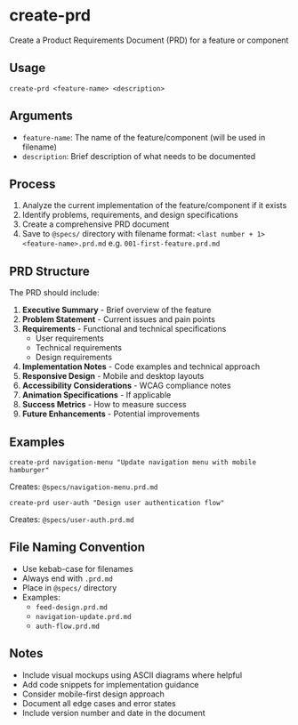 # create-prd

Create a Product Requirements Document (PRD) for a feature or component

## Usage

```
create-prd <feature-name> <description>
```

## Arguments

- `feature-name`: The name of the feature/component (will be used in filename)
- `description`: Brief description of what needs to be documented

## Process

1. Analyze the current implementation of the feature/component if it exists
2. Identify problems, requirements, and design specifications
3. Create a comprehensive PRD document
4. Save to `@specs/` directory with filename format: `<last number + 1><feature-name>.prd.md` e.g. `001-first-feature.prd.md`

## PRD Structure

The PRD should include:

1. **Executive Summary** - Brief overview of the feature
2. **Problem Statement** - Current issues and pain points
3. **Requirements** - Functional and technical specifications
   - User requirements
   - Technical requirements
   - Design requirements
4. **Implementation Notes** - Code examples and technical approach
5. **Responsive Design** - Mobile and desktop layouts
6. **Accessibility Considerations** - WCAG compliance notes
7. **Animation Specifications** - If applicable
8. **Success Metrics** - How to measure success
9. **Future Enhancements** - Potential improvements

## Examples

```
create-prd navigation-menu "Update navigation menu with mobile hamburger"
```
Creates: `@specs/navigation-menu.prd.md`

```
create-prd user-auth "Design user authentication flow"
```
Creates: `@specs/user-auth.prd.md`

## File Naming Convention

- Use kebab-case for filenames
- Always end with `.prd.md`
- Place in `@specs/` directory
- Examples:
  - `feed-design.prd.md`
  - `navigation-update.prd.md`
  - `auth-flow.prd.md`

## Notes

- Include visual mockups using ASCII diagrams where helpful
- Add code snippets for implementation guidance
- Consider mobile-first design approach
- Document all edge cases and error states
- Include version number and date in the document